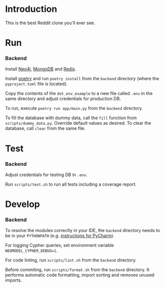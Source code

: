 # Introduction 
This is the best Reddit clone you'll ever see.

# Run
### Backend
Install [Neo4j](https://neo4j.com/download/), [MongoDB](https://www.mongodb.com/try/download/community) and [Redis](https://redis.io/download).

Install [poetry](https://python-poetry.org/docs/#installation) and run `poetry install` from the `backend` directory (where the `pyproject.toml` file is located).

Copy the contents of the `dot_env_example` to a new file called `.env` in the same directory and adjust credentials for production DB.

To run, execute `poetry run app/main.py` from the `backend` directory.

To fill the database with dummy data, call the `fill` function from `scripts/dummy_data.py`.
Override default values as desired.
To clear the database, call `clear` from the same file.

# Test
### Backend
Adjust credentials for testing DB in `.env`. 

Run `scripts/test.sh` to run all tests including a coverage report.

# Develop
### Backend
To resolve the modules correctly in your IDE, the `backend` directory needs to be in your `PYTHONPATH` (e.g. [instructions for PyCharm](https://www.jetbrains.com/help/pycharm/installing-uninstalling-and-reloading-interpreter-paths.html)).

For logging Cypher queries, set environment variable `NEOMODEL_CYPHER_DEBUG=1`.

For code linting, run `scripts/lint.sh` from the `backend` directory.

Before commiting, run `scripts/format.sh` from the `backend` directory.
It performs automatic code formatting, import sorting and removes unused imports.
